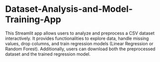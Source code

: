 # Dataset-Analysis-and-Model-Training-App
This Streamlit app allows users to analyze and preprocess a CSV dataset interactively. It provides functionalities to explore data, handle missing values, drop columns, and train regression models (Linear Regression or Random Forest). Additionally, users can download both the preprocessed dataset and the trained regression model.
